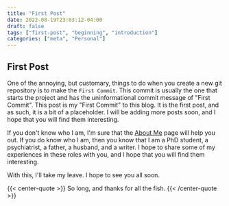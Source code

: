 ```yaml
---
title: "First Post"
date: 2022-08-19T23:03:12-04:00
draft: false
tags: ["first-post", "beginning", "introduction"]
categories: ["meta", "Personal"]
---
```


## First Post

One of the annoying, but customary, things to do when you create a new git repository is to make the `First Commit`. This commit is usually the one that starts the project and has the uninformational commit message of "First Commit". This post is my "First Commit" to this blog. It is the first post, and as such, it is a bit of a placeholder. I will be adding more posts soon, and I hope that you will find them interesting.

If you don't know who I am, I'm sure that the [About Me](/about) page will help you out. If you do know who I am, then you know that I am a PhD student, a psychiatrist, a father, a husband, and a writer. I hope to share some of my experiences in these roles with you, and I hope that you will find them interesting.

With this, I'll take my leave. I hope to see you all soon.

{{< center-quote >}}
So long, and thanks for all the fish.
{{< /center-quote >}}
